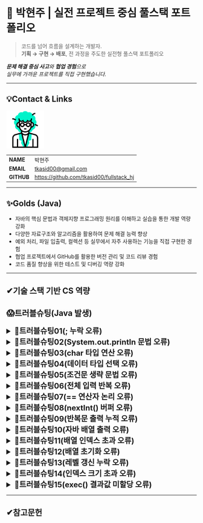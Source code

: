 # 🚀 박현주 | 실전 프로젝트 중심 풀스택 포트폴리오

> 코드를 넘어 흐름을 설계하는 개발자.  
**기획 → 구현 → 배포**, 전 과정을 주도한 실전형 풀스택 포트폴리오

***문제 해결 중심 사고**와 **협업 경험**으로  
실무에 가까운 프로젝트를 직접 구현했습니다.*

---
<!-- 이름, 이메일, 깃허브 주소, 포트폴리오 2*4의 테이블 형식으로-->
## 💡Contact & Links
<img src="../track001_github/3319946_수정.gif" alt="프로필" width="100"/>

|||
|-|-|
|**NAME**|박현주|
|**EMAIL**|tkasid00@gmail.com|
|**GITHUB**|https://github.com/tkasid00/fullstack_hj|


---
## ✨Golds (Java)

- 자바의 핵심 문법과 객체지향 프로그래밍 원리를 이해하고 실습을 통한 개발 역량 강화
- 다양한 자료구조와 알고리즘을 활용하여 문제 해결 능력 향상
- 예외 처리, 파일 입출력, 컬렉션 등 실무에서 자주 사용하는 기능을 직접 구현한 경험
- 협업 프로젝트에서 GitHub를 활용한 버전 관리 및 코드 리뷰 경험
- 코드 품질 향상을 위한 테스트 및 디버깅 역량 강화


---
✔기술 스택 기반 CS 역량
---


## 😱트러블슈팅(Java 발생)

<details>
<summary style="font-size:20px; font-weight:bold;">📌트러블슈팅01(; 누락 오류)</summary>

**[문제점]**  
- 코드 실행 시 Syntax error, insert ";" to complete Statement라는 컴파일 오류 발생.

**[오류 코드]**  
  ```java
  System.out.println("Hello World!")
  ```

**[원인 분석]**  
- 세미콜론(;)이 빠져 있어 문장이 완결되지 않음.

**[해결 방안]**  
- 아래와 같이 수정함.
  ```java
  System.out.println("Hello World!");
  ```

**[느낀점]**  
- 기본적인 문법 실수 하나가 전체 프로그램 실행을 막을 수 있다는 점을 실감함.
- 엄격한 문법 규칙을 가진 언어에서는 세미콜론 하나도 놓치지 않는 꼼꼼함이 중요. 
</details>




<details>
<summary style="font-size:20px; font-weight:bold;">📌트러블슈팅02(System.out.println 문법 오류)</summary>

**[문제점]**  
- `System.out.println(  10 , "+" , 3 , "=" , (10+3)  );` 코드에서 컴파일 오류가 발생함.

**[해결 방안]**  
- `System.out.println`은 인자를 하나만 받을 수 있으므로, 여러 값을 출력하려면 문자열 연결(`+`)을 사용해야 함.
- 아래와 같이 수정:
  ```java
  System.out.println(10 + " + " + 3 + " = " + (10 + 3));
  ```

**[느낀점]**  
- 자바의 출력문은 인자 개수에 제한이 있으므로, 여러 값을 출력할 때는 반드시 문자열 연결을 사용해야 함을 알게 됨.
- 기본 문법을 정확히 이해하고 사용하는 것이 중요함을 다시 한 번 인식함.
</details>




<details>
<summary style="font-size:20px; font-weight:bold;">📌트러블슈팅03(char 타입 연산 오류)</summary>

**[문제점]**  
- 자바에서 1 + 2 = 3을 출력하려 했으나 실제 출력 결과는 1+2로 나타남. 
  덧셈 결과가 출력되지 않고 단순히 숫자와 연산자가 이어진 문자열처럼 보임.

**[오류 코드]**  
```java
int num1 = 1;
int num2 = 2;
char ch1 = '+';

System.out.println(num1 + (char)ch1 + num2);
```

**[원인 분석]**  
- (char)ch1은 '+' 문자로 변환되지만 자바에서 int + char 연산은 문자 코드값을 기준으로 덧셈이 수행됨.
  따라서 '+'의 아스키 값은 43이므로 46으로 출력됨.
- 그래서 (char)로 강제 형 변환을 시도한 결과 숫자+문자+숫자 출력으로 단순 문자열 나열이 되어 1+2의 출력값을 얻음.

**[해결 방안]**  
- 아래와 같이 result 값을 새로 만들고 if를 통안 출력 처리를 함.
  ```java
  String result;
  if(ch1=='+') {result += (num1+num2);}
  ```

**[느낀점]**  
- 조건문과 문자열 조합을 활용해 유연한 출력 로직을 구현할 수 있었고 타입 간 연산 방식에 대한 이해가 중요하다는 걸 배움.
- 기본 문법을 정확히 이해하고 사용하는 것이 중요함을 다시 한 번 인식함.
</details>



<details>
<summary style="font-size:20px; font-weight:bold;">📌트러블슈팅04(데이터 타입 선택 오류)</summary>


**[문제점]**  
- 사용자로부터 "sud111" 같은 문자열을 입력받으려 했지만 char ch1 = scanner.next().charAt(0);를 사용하자 첫 글자인 's'만 저장되고 나머지는 무시됨.

**[오류 코드]**  
```java
  char ch1;
  System.out.print("학번을 입력하세요> ");
	ch1 = scanner.next().charAt(0);
```

**[원인 분석]**  
- charAt(0)은 입력받은 문자열의 첫 번째 문자만 추출함.
- "sud111"을 입력해도 ch1에는 's'만 저장됨.
- 전체 문자열을 저장하려면 char가 아닌 String 타입을 사용해야 함.

**[해결 방안]**  
- 아래와 같이 result 값을 새로 만들고 if를 통안 출력 처리를 함.
  ```java
  char ch1; -> String ch1
  ch1 = scanner.next();
  ```

**[느낀점]**  
- 입력 처리 시 데이터 타입 선택의 중요성을 실감함.
- 데이터 타입에 대한 명확한 개념 정리 필요성을 느낌.
</details>



<details>
<summary style="font-size:20px; font-weight:bold;">📌트러블슈팅05(조건문 생략 문법 오류)</summary>

**[문제점]**  
- 두 번째 조건문에서 if 키워드를 생략하고 조건식만 사용하여 컴파일 오류 발생.

**[오류 코드]**  
```java

    int i, cnt = 0;
		String re = " ";

for (i = 1; i <= 10; i++) {
    if ((i % 3) == 0) {
        re += (i == 3 ? " " : ",") + i;
    }

    ((i % 3) == 0) { // ❌ 컴파일 에러 발생
        cnt++;
    }
}
```

**[원인 분석]**  
- Java에서는 조건식, + 블록만으로 실행 로직을 구성할 수 없음
- if나 while 등의 제어문 키워드가 필요.


**[해결 방안]**  
1) 조건 블록 앞에 if를 명시적으로 추가함으로써 컴파일 오류 해결:
```java
for (i = 1; i <= 10; i++) {
    if ((i % 3) == 0) {
        re += (i == 3 ? " " : ",") + i;
    }

    if ((i % 3) == 0) {
        cnt++;
    }
}
```

2) 초기 의도대로 두 개의 if문을 하나로 합쳐 조건을 한 번만 평가하도록 개선:
```java
for (i = 1; i <= 10; i++) {
    if ((i % 3) == 0) {
        cnt++;
        re += (i == 3 ? " " : ",") + i;
    }
}
```

**[느낀점]**  
- 초보자 입장에서 흔히 범할 수 있는 실수(조건식만 쓰고 블록 열기)를 통해, 기초 문법의 중요성을 실감.
- 대안적인 방법으로 if 블록을 통합하여 효율적으로 처리할 수 있다는 것도 함께 배움.
- 앞으로는 간단한 조건이라도 명확하게 if, else 등의 키워드를 사용하여 정적 분석기나 컴파일러가 이해할 수 있도록 코드를 작성하는 습관을 들일 것.
</details>

<details>
<summary style="font-size:20px; font-weight:bold;">📌트러블슈팅06(전체 입력 반복 오류)</summary>

**[문제점]**  
- 2번 입력값(num2)이 유효하지 않을 경우 1번 입력부터 다시 받는 문제가 발생함

**[오류 코드]**  
```java
Scanner scanner = new Scanner(System.in); 
int num1, num2 = 0; 
char op = '\u0000'; 

for(;;) { System.out.print("1. 정수를 하나 입력해주세요 >"); 
              num1 = scanner.nextInt(); if(num1<0 || num1>100) {continue;} 
          System.out.print("2. 정수를 하나 입력해주세요 >"); 
              num2 = scanner.nextInt(); if(num2<0 || num2>100) {continue;} 
          System.out.print("3. 연산자를 입력해주세요(+,-,*,/) >"); 
            op = scanner.next().charAt(0); if(op=='+'|| op=='-'||op=='*'||op=='/'){continue;}
          break;}

```

**[원인 분석]**  
- for(;;) 루프 내에서 모든 입력(1, 2, 3)을 순차적으로 처리하고 있음.
- 각 입력값에 대해 유효성 검사를 한 후 continue를 사용했지만 모든 조건이 하나의 루프에 묶여 있어서 한 조건이 실패해도 루프가 처음부터 다시 시작됨.
- 이로 인해 이미 유효했던 입력값도 다시 입력하게 되는 UX 문제 발생.

**[해결 방안]**  
- 아래와 같이 수정함.
```java
for(;;) {
          if(!(num1 >=0 && num1<=100)) {System.out.print("1. 정수를 하나 입력해주세요 >"); 
                                        num1 = scanner.nextInt(); continue;} 
          if(!(num2 >=0 && num2<=100)) { System.out.print("2. 정수를 하나 입력해주세요 >"); 
                                        num2 = scanner.nextInt(); continue;} 
          if(!(op=='+'|| op=='-'||op=='*'||op=='/')) { System.out.print("3. 연산자를 입력해주세요(+,-,*,/) >"); 
                                        op = scanner.next().charAt(0); continue;}
          break;}
```

**[느낀점]**  
- continue는 루프 구조와 위치에 따라 원치 않는 흐름 제어를 초래할 수 있음.
- 유효성 검사 단계와 순서를 정확하게 파악하고 배치해야 함.
</details>



<details>
<summary style="font-size:20px; font-weight:bold;">📌트러블슈팅07(== 연산자 논리 오류)</summary>

**[문제점]**  
- 입력받은 두 id값을 비교 중 항상 일치하는 결과 발생.

**[오류 코드]**  
  ```java
    if(id == id && pass == pass){ }
  ```

**[원인 분석]**  
- == 연산자는 문자열(String)에서는 주소(reference) 비교를 수행함.
- id와 pass가 String일 경우 ==은 우리가 원하는 값이 같은지를 판단하지 않고 객체가 같은 메모리를 참조하는지만 봄.

**[해결 방안]**  
- 각각 다른 String에 대입하는 방식을 사용하여 아래와 같이 수정함.
  ```java
  if(tempid.equals(id) && temppass.equals(pass)){ }
  ```

**[느낀점]**  
- ==과 .equals()의 차이를 명확히 이해하는 것이 Java 프로그래밍에서 매우 중요함.
- 논리 오류는 눈에 잘 띄지 않지만 프로그램의 의도를 완전히 벗어날 수 있어 코드에 대한 확실한 이해가 필요함.
</details>



<details>
<summary style="font-size:20px; font-weight:bold;">📌트러블슈팅08(nextInt() 버퍼 오류)</summary>

**[문제점]**  
- id 입력을 건너뛰는 현상 발생

**[오류 코드]**  
```java
  a = sc.nextInt(); 
         
  switch(a) {
    case 1 :
        System.out.print("아이디 입력 : ");
        id = sc.nextLine(); 
        System.out.print("비밀번호 입력 : ");
        pw = sc.nextLine();}

  ```

**[원인 분석]**  
- Scanner의 nextInt()는 숫자만 읽고 줄바꿈 문자(엔터)는 버퍼에 남겨둠.
- 이후 nextLine()을 호출하면 남아 있는 엔터가 그대로 읽혀져 입력을 받지 않고 넘어가게 됨.

**[해결 방안]**  
- 1) next() 사용
  ```java
  System.out.print("아이디 입력 : ");
  id = sc.next();
  System.out.print("비밀번호 입력 : ");
  pw = sc.next();
  ```

- 2) 버퍼 비우기 : nextLine() 앞에 nextLine() 한 번 더 호출. 
  ```java
  a = sc.nextInt();
  sc.nextLine();

  System.out.print("아이디 입력 : ");
  id = sc.nextLine();
  System.out.print("비밀번호 입력 : ");
  pw = sc.nextLine();
  ```

**[느낀점]**  
- nextInt() → nextLine() 전환 시 항상 버퍼 정리를 신경 써야 함.
- 눈에 띄지 않는 줄바꿈 문자 하나가 입력 로직을 완전히 망가뜨릴 수 있음.
- 입력 타입이 섞일 경우 입력 흐름을 명확히 파악하고 테스트하는 습관이 중요함.
</details>




<details>
<summary style="font-size:20px; font-weight:bold;">📌트러블슈팅09(반복문 출력 누적 오류)</summary>

**[문제점]**  
- 원하는 결과값 18이 출력되지 않고 반복적으로 중간값들이 출력됨.


**[오류 코드]**  
```java
for(int i=1; i<=10; i++) {
    if(i%3==0){
        hap += i;
    }
    System.out.print(hap);
}
```

**[원인 분석]**  
- System.out.print(hap);가 반복문 안에 위치해 있어  hap의 값이 누적될 때마다 즉시 출력됨.
- 결과적으로 hap의 중간값들이 계속 출력되어 최종값만 확인할 수 없음.


**[해결 방안]**  
- - System.out.print(hap);를 반복문 밖으로 이동시켜 누적이 끝난 후 최종값만 출력되도록 수정.

  ```java
  for(int i=1; i<=10; i++) {
    if(i%3==0){
        hap += i;
    }
  }
  System.out.print(hap);
  ```

**[느낀점]**  
- 출력문 위치 하나로 결과가 완전히 달라질 수 있다는 걸 깨달음.
- 반복문 안/밖의 차이를 명확히 이해하는 것이 중요함.
- 디버깅할 때는 출력 위치와 흐름을 꼼꼼히 체크해야 함.
</details>



<details>
<summary style="font-size:20px; font-weight:bold;">📌트러블슈팅10(자바 배열 출력 오류)</summary>

**[문제점]**  
- 배열 계산 중 정수값이 아닌 주소값이 출력되는 문제 발생

**[오류 코드]**  
  ```java
  System.out.print(arr + "\t");
  ```

**[원인 분석]**  
- System.out.print(arr + "\t");는 배열 arr 전체를 문자열로 변환하려고 시도함.
- 자바에서 배열을 직접 출력하면 char[]@해시코드 형태의 문자열이 출력됨.
- 자바에서 배열을 출력할 때는 Arrays.toString() 또는 반복문을 사용해야 함.
- char[]는 System.out.println()에서 자동으로 문자열처럼 출력되기도 하지만 + 연산자와 함께 쓰면 주소값처럼 나타남.


**[해결 방안]**  
- 반복문으로 직접 출력함.
  ```java
  for (int i = 0; i < arr.length; i++) {
    System.out.print(arr[i] + "\t");
  }
  ```

**[느낀점]**  
- 자바에서 배열을 출력할 때는 배열의 구조와 toString()의 동작 방식을 이해하는 것이 중요하다는 걸 배움.
- 단순한 출력이라도 데이터 타입에 따라 다르게 처리해야 한다는 점에서 프로그래밍은 세심함이 필요함.
</details>



<details>
<summary style="font-size:20px; font-weight:bold;">📌트러블슈팅11(배열 인덱스 초과 오류)</summary>

**[문제점]**  
- 다음과 같은 오류 메시지 발생
```java
 Exception in thread "main" java.lang.ArrayIndexOutOfBoundsException: Index 5 out of bounds for length 5
	at com.company.java007_ex.ArrayEx008.main(ArrayEx008.java:17)
```

**[오류 코드]**
```java
int i = 0;

for(i = 0; i < name.length; i++) {
    aver[i] = (int) ((kor[i] + eng[i] + mat[i]) / 3.0);
}

System.out.println(aver[i]);
```

**[오류 메시지 분석]**  
- ArrayIndexOutOfBoundsException: 배열의 유효한 인덱스 범위를 벗어난 접근이 발생했을 때 나타나는 예외.
- Index 5 out of bounds for length 5: aver[5]를 접근하려 했지만 aver 배열의 인덱스는 0~4까지만 존재.
- 오류 발생 위치는 main 메서드의 17번째 줄.


**[원인 분석]**  
- i는 for 루프 외부에서 선언되어 루프 종료 후에도 값이 유지.
- 루프가 종료되면 i == 5가 되며, System.out.println(aver[i]);에서 aver[5]를 접근하게 됨.
- aver 배열의 크기는 5이며 인덱스는 0부터 시작하기 때문에 5는 범위를 초과함.


**[해결 방안]**  
- 1) 다음과 같이 인덱스 조정함 : 단순 오류 메시지 제거 시 사용
  ```java
  for (i = 0; i < name.length; i++) {
    aver[i] = (int) ((kor[i] + eng[i] + mat[i]) / 3.0);
  }
  System.out.println(aver[i - 1]);
  ```
- 2) 루프 안에서 출력 : 현재 코드에서 원하는 결과값을 내기 위해서는 이 방법이 더 정확함
```java
for (int i = 0; i < name.length; i++) {
    aver[i] = (int) ((kor[i] + eng[i] + mat[i]) / 3.0);
    System.out.println(aver[i]); 
}
```
**[느낀점]**  
- 변수의 범위와 루프 종료 후 상태를 잘 이해하는 것이 중요함.
- 자바는 컴파일 시 오류를 잡아주지 못하는 런타임 예외가 많음.
- 배열을 다룰 때는 항상 인덱스 범위를 명확히 인식하고 있어야 함.
</details>



<details>
<summary style="font-size:20px; font-weight:bold;">📌트러블슈팅12(배열 초기화 오류)</summary>

**[문제점]**  
- 다음 오류 메시지 출력
 ```java
 Exception in thread "main" java.lang.NullPointerException
	at ArrayExUpgrade1.main(ArrayExUpgrade1.java:7)
 ```

**[오류 코드]**  
```java
        char [] answer = {'A', 'C', 'B', 'D', 'A'}; 
        char [] correct = null; 
        Scanner sc = new Scanner(System.in); 
        for(int i=0; i<answer.length; i++) { 
            System.out.print("입력 > "); 
            correct[i] = sc.next().charAt(0); 
        } 
```

**[원인 분석]**  
- correct 배열을 선언했지만 메모리 공간을 할당하지 않았음.
- null 상태에서는 어떤 인덱스 접근도 불가능하며 접근 시 NullPointerException이 발생.

**[해결 방안]**  
- 배열 크기 지정하여 초기화 함.
  ```java
  char[] correct = new char[5];
  ```

**[느낀점]**  
- 자바에서 배열은 명시적으로 메모리 할당을 해줘야 함.
- null 상태의 객체나 배열을 접근하면 런타임 예외가 발생하므로 초기화 여부 확인 필요.
- 코드 작성 시 배열의 크기와 초기화 시점을 명확히 하는 습관이 중요함.
</details>



<details>
<summary style="font-size:20px; font-weight:bold;">📌트러블슈팅13(레벨 갱신 누락 오류)</summary>

**[문제점]**  
- 캐릭터의 상태(happy, reliance, healthy, clean)에 따라 레벨(lv)이 올라가야 하는데 모든 조건을 만족해도 lv값이 항상 1로 설정되는 현상이 발생함.

**[오류 코드]**  
```java

  int lv = 0; //메인 부분에 위치

  if(happy < 10 && reliance < 10 && healthy < 20 && clean < 10) {
    lv = 1;
  } else if(lv == 1 && happy >= 10 && happy < 30 && reliance >= 10 && reliance < 30 && healthy >= 10 && healthy < 30 && clean >= 10 && clean < 30) {
    lv = 2;
  } else if(happy >= 30 && happy < 50 && reliance >= 30 && reliance < 50 && healthy >= 30 && healthy < 50 && clean >= 30 && clean < 50) {
    lv = 3;
  } else if(happy >= 50 && reliance >= 50 && healthy >= 50 && clean >= 50) {
    lv = 4;
  }
```

**[원인 분석]**  
- lv를 계산하는 조건문이 main() 시작 부분에만 있고 이후 happy, reliance 등의 값이 변경되어도 다시 계산되지 않아 다른 수식에서 수치 변경이 발생해도 lv는 갱신되지 않음.
- 또한 어느 한 수치가 다른 레벨값에 먼저 도달할 경우 레벨 조건 기준을 벗어나 제대로 계산이 되지 않는 문제 발생.

**[해결 방안]**  
- 아래와 같이 역순으로 계산하도록 수정하고 수치 변동 구간 이후 재계산이 이루어지도록 계산식을 다시 삽입함.

  ```java
      if (lv < 5) {
	    if (happy >= 50 && reliance >= 50 && healthy >= 50 && clean >= 50) {lv = 4;} 
	    else if (happy >= 30 && reliance >= 30 && healthy >= 30 && clean >= 30) {lv = 3;}
	    else if (happy >= 10 && reliance >= 10 && healthy >= 10 && clean >= 10) {lv = 2;}
	    else {lv = 1;}
	  }
      }
  ```

**[느낀점]**  
- 단순한 조건문 오류가 아니라 상태 변화 이후에도 값을 갱신하지 않는 구조적 문제였다는 것을 배움.
- 프로그램의 흐름과 변수의 생명주기를 이해하는 것이 얼마나 중요한지 체감함.
- 앞으로는 조건문 작성 시 논리 흐름과 실행 타이밍을 더 신중하게 고려해야겠다고 느꼈음.
- 이 경험을 통해 상태 기반 로직은 항상 변화 이후에 다시 평가되어야 한다는 원칙을 명확히 인식하게 됨.

</details>



<details>
<summary style="font-size:20px; font-weight:bold;">📌트러블슈팅14(인덱스 크기 초과 오류)</summary>

**[문제점]**  
- 배열의 크기를 초과하여 인덱스에 접근하면서 ArrayIndexOutOfBoundsException 예외가 발생함.
**[오류 코드]**  
```java
int[][] datas = {  {  10, 10, 10 ,10}, 
            {  20, 20, 20 ,20}, 
            {  30, 30, 30 ,30},  
}; 
int[][] result = new int[datas.length+1][datas[0].length+1];

for(int i =0; i<result.length;i++) {
    for (int j=0; j<result[i].length; j++) {
        result[i][j] = datas[i][j];
        System.out.print(result[i][j]);
    }
}

```

**[원인 분석]**  
- result 배열은 datas 배열보다 크기가 1씩 더 크도록 선언되었지만 datas[i][j]를 그대로 참조하고 있어 i 또는 j가 datas의 범위를 벗어날 때 예외가 발생함. 
- result.length는 4, datas.length는 3이므로 i=3일 때 datas[3][j]를 참조하려고 하면서 오류가 발생함.

**[해결 방안]**  
- 다음과 같이 for 구문을 나눠 배열이 겹치는 부분과 초과하는 부분의 계산을 별도로 처리함.
  ```java
		for (int i = 0; i < datas.length; i++) {
			for (int j = 0; j < datas[i].length; j++) {
				result[i][j] = datas[i][j];
			}

		} 
		for (int i = 0; i < result.length - 1; i++) {
			for (int j = 0; j < result[i].length - 1; j++) {
				result[i][result.length] += result[i][j];
				result[3][j] += result[i][j];
				result[3][result.length] += result[i][j];
			}
  ```

**[느낀점]**  
- 배열을 다룰 때는 항상 인덱스 범위를 정확히 파악하고 있어야 한다는 걸 다시 한 번 느낌. 
- 특히 2차원 배열은 행과 열의 크기를 혼동하기 쉬우므로 디버깅 시 배열의 구조를 시각적으로 그려보는 것도 도움이 됨. 
</details>


<details>
<summary style="font-size:20px; font-weight:bold;">📌트러블슈팅15(exec() 결과값 미할당 오류)</summary>
**문제점**  
- controller[0].exec(users, 0);를 호출했으나 반환값을 변수 find에 저장하지 않음.
- find를 참조하는 부분에서 값이 제대로 전달되지 않아 로직이 꼬이고 오류 발생.

**[오류 코드]**  
  ```java
  controller[0].exec(users, 0);   // 반환값을 받지 않음
  if(find == -1) {
      System.out.println("유저 정보를 확인해 주세요");
  }
  controller[num].exec(users, find);  // find 값이 유효하지 않음

  ```

**[원인 분석]**  
- exec() 메서드가 int 값을 반환하도록 정의되어 있지만 반환값을 무시하고 단순 호출만 하여 find 변수는 초기 상태 그대로 남음.
- 로그인 여부나 이후 흐름 제어에 필요한 find값이 전달될 수 없음.

**[해결 방안]**  
- 반환값을 find에 저장하도록 수정.
  ```java
  find = controller[0].exec(users, 0);  // 반환값 저장
  if(find == -1) {
      System.out.println("유저 정보를 확인해 주세요");
  }
  controller[num].exec(users, find);    // 정상적으로 find 전달
  ```

**[느낀점]**  
- 메서드가 반환값을 가지는지, 단순 실행인지 항상 확인해야 함.
- 반환값을 저장하지 않으면 메서드 로직이 연결되지 않고 일회성에 불과한 것을 깨달음.
- void와 return 타입 메서드 구분을 더 명확히 인식해야 한다고 느낌.
</details>

---

## ✔참고문헌
